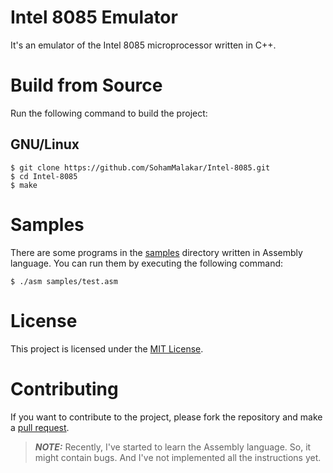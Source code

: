 # Intel 8085 Emulator

It's an emulator of the Intel 8085 microprocessor written in C++.

# Build from Source

Run the following command to build the project:

## GNU/Linux

```
$ git clone https://github.com/SohamMalakar/Intel-8085.git
$ cd Intel-8085
$ make
```

# Samples

There are some programs in the [samples](https://github.com/SohamMalakar/Intel-8085/tree/master/samples) directory written in Assembly language. You can run them by executing the following command:

```
$ ./asm samples/test.asm
```

# License

This project is licensed under the [MIT License](https://github.com/SohamMalakar/Intel-8085/blob/master/LICENSE).

# Contributing

If you want to contribute to the project, please fork the repository and make a [pull request](https://github.com/SohamMalakar/Intel-8085/pulls).

> **_NOTE:_** Recently, I've started to learn the Assembly language. So, it might contain bugs. And I've not implemented all the instructions yet.
